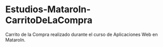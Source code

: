 # Estudios-MataroIn-CarritoDeLaCompra
Carrito de la Compra realizado durante el curso de Aplicaciones Web en MataroIn.
